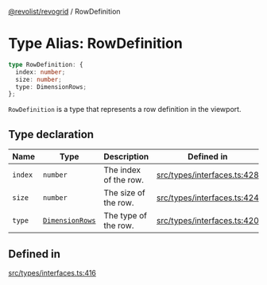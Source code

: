 [@revolist/revogrid](README.md) / RowDefinition

# Type Alias: RowDefinition

```ts
type RowDefinition: {
  index: number;
  size: number;
  type: DimensionRows;
};
```

`RowDefinition` is a type that represents a row definition in the
viewport.

## Type declaration

| Name | Type | Description | Defined in |
| ------ | ------ | ------ | ------ |
| `index` | `number` | The index of the row. | [src/types/interfaces.ts:428](https://github.com/revolist/revogrid/blob/703fa47ec13d35676d07f3192b2741384647a863/src/types/interfaces.ts#L428) |
| `size` | `number` | The size of the row. | [src/types/interfaces.ts:424](https://github.com/revolist/revogrid/blob/703fa47ec13d35676d07f3192b2741384647a863/src/types/interfaces.ts#L424) |
| `type` | [`DimensionRows`](TypeAlias.DimensionRows.md) | The type of the row. | [src/types/interfaces.ts:420](https://github.com/revolist/revogrid/blob/703fa47ec13d35676d07f3192b2741384647a863/src/types/interfaces.ts#L420) |

## Defined in

[src/types/interfaces.ts:416](https://github.com/revolist/revogrid/blob/703fa47ec13d35676d07f3192b2741384647a863/src/types/interfaces.ts#L416)
